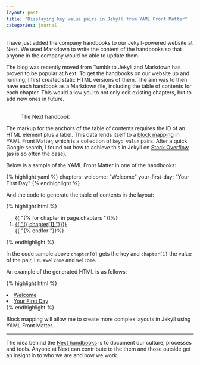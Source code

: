 ```yaml
---
layout: post
title: "Displaying key value pairs in Jekyll from YAML Front Matter"
categories: journal
---
```


I have just added the company handbooks to our Jekyll-powered website at Next. We used Markdown to write the content of the handbooks so that anyone in the company would be able to update them.

The blog was recently moved from Tumblr to Jekyll and Markdown has proven to be popular at Next. To get the handbooks
on our website up and running, I first created static HTML versions of them. The aim was to then have each handbook as a
Markdown file, including the table of contents for each chapter. This would allow you to not only edit existing chapters,
but to add new ones in future.

<figure>
    <a href="http://www.wearenext.co.za/readme/the-next-handbook/">
        <img srcset="/assets/images/journal/the-next-handbook-820x418.png 820w,
                     /assets/images/journal/the-next-handbook-410x209.png 410w"
            sizes="100vw"
            src="/assets/images/journal/the-next-handbook-820x418.png"
            alt="">
    </a>
    <figcaption>The Next handbook</figcaption>
</figure>

The markup for the anchors of the table of contents requires the ID of an HTML element plus a label. This data lends itself
to a [block mapping](http://www.yaml.org/spec/1.2/spec.html#id2798057) in YAML Front Matter, which is a collection of `key: value`
pairs. After a quick Google search, I found out how to achieve this in Jekyll on [Stack Overflow](http://stackoverflow.com/a/8303885)
(as is so often the case).

Below is a sample of the YAML Front Matter in one of the handbooks:

{% highlight yaml %}
chapters:
    welcome: "Welcome"
    your-first-day: "Your First Day"
{% endhighlight %}

And the code to generate the table of contents in the layout:

{% highlight html %}
<ol class="list">
    {{ "{% for chapter in page.chapters "}}%}
    <li><a href="#{{ "{{ chapter[0] "}}}}">{{ "{{ chapter[1] "}}}}</a></li>
    {{ "{% endfor "}}%}
</ol>
{% endhighlight %}

In the code sample above `chapter[0]` gets the key and `chapter[1]` the value of the pair, i.e. `#welcome` and `Welcome`.

An example of the generated HTML is as follows:

{% highlight html %}
<li><a href="#welcome">Welcome</a></li>
<li><a href="#your-first-day">Your First Day</a></li>
{% endhighlight %}

Block mapping will allow me to create more complex layouts in Jekyll using YAML Front Matter.

---

The idea behind the [Next handbooks](http://www.wearenext.co.za/readme/) is to document our culture, processes and tools.
Anyone at Next can contribute to the them and those outside get an insight in to who we are and how we work.
